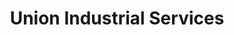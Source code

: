 ---
title: "Union Industrial Services"
url: /farmerville/union-industrial-services/
shop: car repair
---